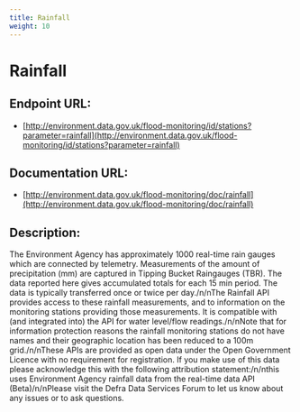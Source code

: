 ```yaml
---
title: Rainfall
weight: 10
---
```


# Rainfall

## Endpoint URL:
 - [http://environment.data.gov.uk/flood-monitoring/id/stations?parameter=rainfall](http://environment.data.gov.uk/flood-monitoring/id/stations?parameter=rainfall)

## Documentation URL:
 - [http://environment.data.gov.uk/flood-monitoring/doc/rainfall](http://environment.data.gov.uk/flood-monitoring/doc/rainfall)

## Description:
The Environment Agency has approximately 1000 real-time rain gauges which are connected by telemetry. Measurements of the amount of precipitation (mm) are captured in Tipping Bucket Raingauges (TBR). The data reported here gives accumulated totals for each 15 min period. The data is typically transferred once or twice per day./n/nThe Rainfall API provides access to these rainfall measurements, and to information on the monitoring stations providing those measurements. It is compatible with (and integrated into) the API for water level/flow readings./n/nNote that for information protection reasons the rainfall monitoring stations do not have names and their geographic location has been reduced to a 100m grid./n/nThese APIs are provided as open data under the Open Government Licence with no requirement for registration. If you make use of this data please acknowledge this with the following attribution statement:/n/nthis uses Environment Agency rainfall data from the real-time data API (Beta)/n/nPlease visit the Defra Data Services Forum to let us know about any issues or to ask questions.

